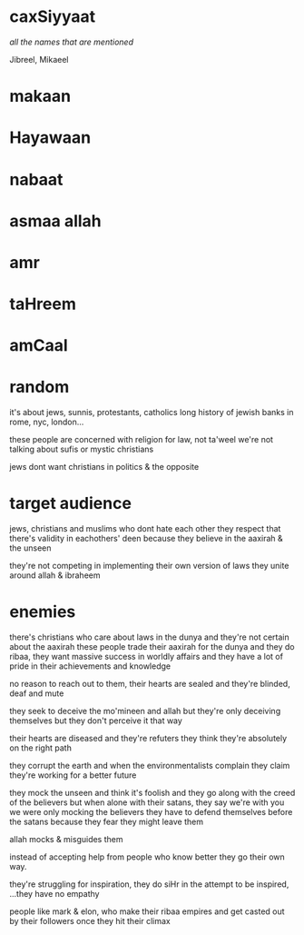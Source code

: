 # caxSiyyaat
*all the names that are mentioned*

Jibreel, Mikaeel

# makaan
# Hayawaan
# nabaat
# asmaa allah
# amr
# taHreem
# amCaal

# random

it's about jews, sunnis, protestants, catholics
long history of jewish banks in rome, nyc, london...

these people are concerned with religion for law, not ta'weel
we're not talking about sufis or mystic christians

jews dont want christians in politics & the opposite

# target audience

jews, christians and muslims who dont hate each other
they respect that there's validity in eachothers' deen
because they believe in the aaxirah & the unseen

they're not competing in implementing their own version of laws
they unite around allah & ibraheem

# enemies

there's christians who care about laws in the dunya and
they're not certain about the aaxirah
these people trade their aaxirah for the dunya
and they do ribaa, they want massive success in worldly affairs
and they have a lot of pride in their achievements and knowledge

no reason to reach out to them, their hearts are sealed
and they're blinded, deaf and mute

they seek to deceive the mo'mineen and allah
but they're only deceiving themselves but they don't perceive it that way

their hearts are diseased and they're refuters
they think they're absolutely on the right path

they corrupt the earth and when the environmentalists complain
they claim they're working for a better future

they mock the unseen and think it's foolish
and they go along with the creed of the believers
but when alone with their satans, they say we're with you
we were only mocking the believers
they have to defend themselves before the satans
because they fear they might leave them

allah mocks & misguides them

instead of accepting help from people who know better
they go their own way.

they're struggling for inspiration, they do siHr in the attempt
to be inspired, ...they have no empathy

people like mark & elon, who make their ribaa empires
and get casted out by their followers once they hit their climax




